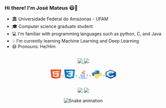 ### Hi there! I'm José Mateus 😃👋

- 🏛️ Universidade Federal do Amazonas - UFAM
- 🎓 Computer science graduate student
- 💻 I'm familiar with programming languages such as python, C, and Java
- 💡 I'm currently learning Machine Learning and Deep Learning
- 😄 Pronouns: He/Him

<!--
- 🔭 I’m currently working on ... 
- 🌱 I’m currently learning ...
- 👯 I’m looking to collaborate on ...
- 🤔 I’m looking for help with ...
- 💬 Ask me about ...
- 📫 How to reach me: ...
- 😄 Pronouns: ...
- ⚡ Fun fact: ...
-->

##

<div align="center">
  <a href="https://github.com/josemateusc">
  <img height="130em" src="https://github-readme-stats.vercel.app/api?username=josemateusc&show_icons=true&theme=tokyonight&include_all_commits=true&count_private=true"/>
  <img height="130em" src="https://github-readme-stats.vercel.app/api/top-langs/?username=josemateusc&layout=compact&langs_count=7&theme=tokyonight"/>
</div>



<div style="display: inline_block"><br>
    <div align="center">
    <img align="center" alt="Jose-HTML" height="30" width="40" src="https://raw.githubusercontent.com/devicons/devicon/master/icons/html5/html5-original.svg">
    <img align="center" alt="Jose-CSS" height="30" width="40" src="https://raw.githubusercontent.com/devicons/devicon/master/icons/css3/css3-original.svg">
      <img align="center" alt="Jose-CSS" height="30" width="40" src="https://raw.githubusercontent.com/devicons/devicon/master/icons/java/java-original.svg">
    <img align="center" alt="Jose-Python" height="30" width="40" src="https://raw.githubusercontent.com/devicons/devicon/master/icons/python/python-original.svg">
    <img align="center" alt="Jose-C" height="30" width="40" src="https://raw.githubusercontent.com/devicons/devicon/master/icons/c/c-original.svg">
  </div>
</div>

##

<div align="center"> 
  <a href = "mailto:jose.cordova@icomp.ufam.edu.br"><img src="https://img.shields.io/badge/-Gmail-%23333?style=for-the-badge&logo=gmail&logoColor=white" target="_blank"></a>
  <a href="https://www.linkedin.com/in/jose-mateus-cordova-rodrigues" target="_blank"><img src="https://img.shields.io/badge/LinkedIn-0077B5?style=for-the-badge&logo=linkedin&logoColor=white" target="_blank"></a> 
 
![Snake animation](https://github.com/josemateusc/josemateusc/blob/output/github-contribution-grid-snake.svg)

</div>
